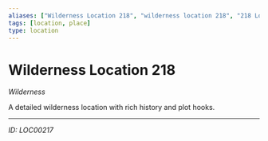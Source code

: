 ```yaml
---
aliases: ["Wilderness Location 218", "wilderness location 218", "218 Location Wilderness"]
tags: [location, place]
type: location
---
```


# Wilderness Location 218

*Wilderness*

A detailed wilderness location with rich history and plot hooks.

---
*ID: LOC00217*